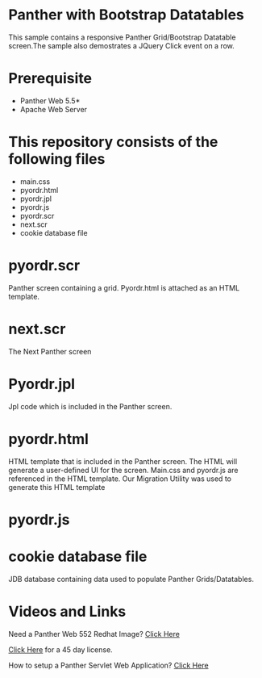 # Panther with Bootstrap Datatables
This sample contains a responsive Panther Grid/Bootstrap Datatable screen.The sample also demostrates a JQuery Click event on a row.

# Prerequisite
  * Panther Web 5.5*
  * Apache  Web Server

# This repository consists of the following files
  * main.css
  * pyordr.html
  * pyordr.jpl
  * pyordr.js
  * pyordr.scr
  * next.scr
  * cookie database file
  
# pyordr.scr
Panther screen containing a grid. Pyordr.html is attached as an HTML template.

# next.scr
The Next Panther screen

# Pyordr.jpl
Jpl code which is included in the Panther screen. 

# pyordr.html
HTML template that is included in the Panther screen. The HTML will generate a user-defined UI for the screen. Main.css and pyordr.js are referenced in the HTML template.
Our Migration Utility  was used to generate this HTML template

# pyordr.js

# cookie database file
JDB database containing  data used to populate Panther Grids/Datatables.

# Videos and Links

Need a Panther Web 552 Redhat Image? [Click Here](https://hub.docker.com/r/prolificspanther/pantherweb)

[Click Here](https://www.prolifics.com/panther-trial-license-request) for a 45 day license.

How to setup a Panther Servlet Web Application? [Click Here](https://github.com/ProlificsPanther/PantherWeb/releases)
